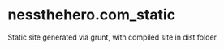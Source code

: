 nessthehero.com_static
================

Static site generated via grunt, with compiled site in dist folder
